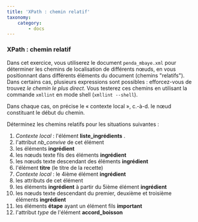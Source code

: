 ```yaml
---
title: 'XPath : chemin relatif'
taxonomy:
    category:
        - docs
---
```


### XPath : chemin relatif

Dans cet exercice, vous utiliserez le document `penda_mbaye.xml` pour déterminer les chemins de localisation de différents nœuds, en vous positionnant dans différents éléments du document (chemins "relatifs"). Dans certains cas, plusieurs expressions sont possibles : efforcez-vous de trouvez _le chemin le plus direct_. Vous testerez ces chemins en utilisant la commande `xmllint` en mode shell  (`xmllint --shell`).

Dans chaque cas, on précise le « contexte local », c.-à-d. le nœud constituant le début du chemin.

Déterminez les chemins relatifs pour les situations suivantes :

1.  _Contexte local_ : l'élément __liste\_ingrédients__ .
  1. l'attribut _nb\_convive_ de cet élément
  2. les éléments __ingrédient__
  3. les nœuds texte fils des éléments __ingrédient__
  4. les nœuds texte descendant des éléments __ingrédient__
  5. l'élément __titre__ (le titre de la recette)
2. _Contexte local_ : le 4ième élément __ingrédient__
  1. les attributs de cet élément
  1. les éléments __ingrédient__ à partir du 5ième élément __ingrédient__
  2. les nœuds texte descendant du premier, deuxième et troisième éléments  __ingrédient__
  3. les éléments __étape__ ayant un élément fils __important__
  4. l'attribut _type_ de l'élément __accord\_boisson__

